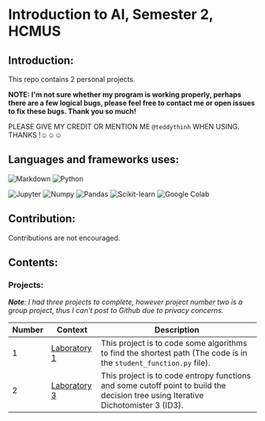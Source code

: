 # Introduction to AI, Semester 2, HCMUS

## Introduction:

This repo contains 2 personal projects. 

**NOTE: I'm not sure whether my program is working properly, perhaps there are a few logical bugs, please feel free to contact me or open issues to fix these bugs. Thank you so much!**

PLEASE GIVE MY CREDIT OR MENTION ME `@teddythinh` WHEN USING. THANKS !☺️☺️☺️

## Languages and frameworks uses:

![Markdown](https://img.shields.io/badge/markdown-%23000000.svg?style=for-the-badge&logo=markdown&logoColor=white)
![Python](https://img.shields.io/badge/Python-FFD43B?style=for-the-badge&logo=python&logoColor=blue)

![Jupyter](https://img.shields.io/badge/Jupyter-F37626.svg?&style=for-the-badge&logo=Jupyter&logoColor=white)
![Numpy](https://img.shields.io/badge/Numpy-777BB4?style=for-the-badge&logo=numpy&logoColor=white)
![Pandas](https://img.shields.io/badge/Pandas-2C2D72?style=for-the-badge&logo=pandas&logoColor=white)
![Scikit-learn](https://img.shields.io/badge/scikit_learn-F7931E?style=for-the-badge&logo=scikit-learn&logoColor=white)
![Google Colab](https://img.shields.io/badge/Colab-F9AB00?style=for-the-badge&logo=googlecolab&color=525252)

## Contribution:

Contributions are not encouraged.

## Contents:

### Projects:

***Note**: I had three projects to complete, however project number two is a group project, thus I can't post to Github due to privacy concerns.*

| Number | Context | Description |
| ------ | ------- | ----------- |
| 1 | [Laboratory 1](https://github.com/teddythinh/AI-Project/tree/main/Lab01-Search) | This project is to code some algorithms to find the shortest path (The code is in the `student_function.py` file).
| 2 | [Laboratory 3](https://github.com/teddythinh/AI-Project/blob/main/Lab03-MachineLearning/DecisionTree.ipynb) | This project is to code entropy functions and some cutoff point to build the decision tree using Iterative Dichotomister 3 (ID3).
